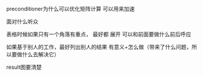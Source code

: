 preconditioner为什么可以优化矩阵计算 可以用来加速





面对什么听众

表格时候如果只有一个角落有重点， 最好都 展开 可以和前面要做什么前后呼应



如果基于别人的工作，最好列出别人的结果 有意义+怎么做（带来了什么问题，所以要做什么去解决它）





result图要清楚